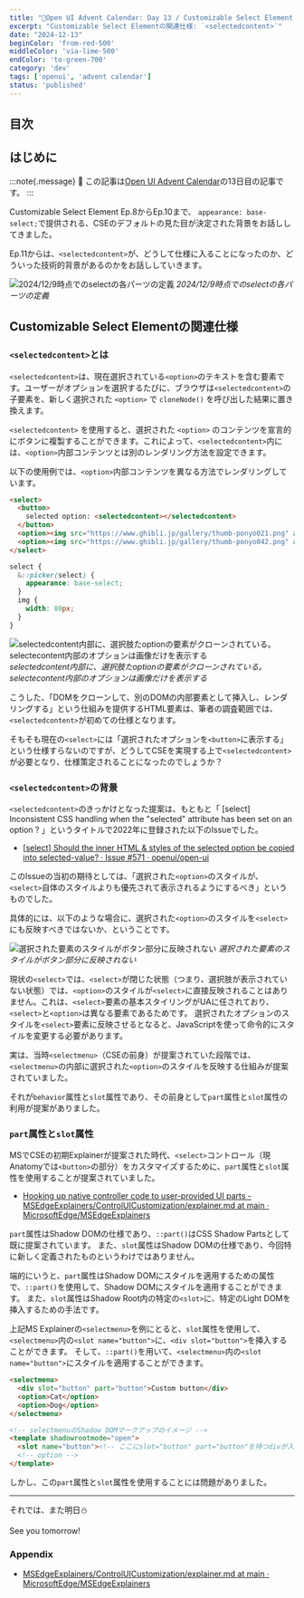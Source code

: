 ```yaml
---
title: "🎄Open UI Advent Calendar: Day 13 / Customizable Select Element Ep.11"
excerpt: "Customizable Select Elementの関連仕様: `<selectedcontent>`"
date: "2024-12-13"
beginColor: 'from-red-500'
middleColor: 'via-lime-500'
endColor: 'to-green-700'
category: 'dev'
tags: ['openui', 'advent calendar']
status: 'published'
---
```

## 目次

## はじめに

:::note{.message}
🎄 この記事は[Open UI Advent Calendar](https://adventar.org/calendars/10293)の13日目の記事です。
:::

Customizable Select Element Ep.8からEp.10まで、 `appearance: base-select;`で提供される、CSEのデフォルトの見た目が決定された背景をお話ししてきました。

Ep.11からは、`<selectedcontent>`が、どうして仕様に入ることになったのか、どういった技術的背景があるのかをお話ししていきます。

![2024/12/9時点でのselectの各パーツの定義](/select-anatomy.png)
*2024/12/9時点でのselectの各パーツの定義*

## Customizable Select Elementの関連仕様

### `<selectedcontent>`とは

`<selectedcontent>`は、現在選択されている`<option>`のテキストを含む要素です。ユーザーがオプションを選択するたびに、ブラウザは`<selectedcontent>`の子要素を、新しく選択された `<option>` で `cloneNode()` を呼び出した結果に置き換えます。

`<selectedcontent>` を使用すると、選択された `<option>` のコンテンツを宣言的にボタンに複製することができます。これによって、`<selectedcontent>`内には、`<option>`内部コンテンツとは別のレンダリング方法を設定できます。

以下の使用例では、`<option>`内部コンテンツを異なる方法でレンダリングしています。

```html
<select>
  <button>
    selected option: <selectedcontent></selectedcontent>
  </button>
  <option><img src="https://www.ghibli.jp/gallery/thumb-ponyo021.png" alt="icon">Ponyo one</option>
  <option><img src="https://www.ghibli.jp/gallery/thumb-ponyo042.png" alt="icon">Ponyo two</option>
</select>
```

```css
select {
  &::picker(select) {
    appearance: base-select;
  }
  img {
    width: 80px;
  }
}
```

![selectedcontent内部に、選択肢たoptionの要素がクローンされている。selectecontent内部のオプションは画像だけを表示する](/selectedcontent.png)
*selectedcontent内部に、選択肢たoptionの要素がクローンされている。selectecontent内部のオプションは画像だけを表示する*

こうした、「DOMをクローンして、別のDOMの内部要素として挿入し、レンダリングする」という仕組みを提供するHTML要素は、筆者の調査範囲では、`<selectedcontent>`が初めての仕様となります。

そもそも現在の`<select>`には「選択されたオプションを`<button>`に表示する」という仕様すらないのですが、どうしてCSEを実現する上で`<selectedcontent>`が必要となり、仕様策定されることになったのでしょうか？

### `<selectedcontent>`の背景

`<selectedcontent>`のきっかけとなった提案は、もともと「 [select] Inconsistent CSS handling when the "selected" attribute has been set on an option ? 」というタイトルで2022年に登録された以下のIssueでした。

- [[select] Should the inner HTML & styles of the selected option be copied into selected-value? · Issue #571 · openui/open-ui](https://github.com/openui/open-ui/issues/571)

このIssueの当初の期待としては、「選択された`<option>`のスタイルが、`<select>`自体のスタイルよりも優先されて表示されるようにするべき」というものでした。

具体的には、以下のような場合に、選択された`<option>`のスタイルを`<select>`にも反映すべきではないか、ということです。

![選択された要素のスタイルがボタン部分に反映されない](/unstyled-selected-option.png)
*選択された要素のスタイルがボタン部分に反映されない*

現状の`<select>`では、`<select>`が閉じた状態（つまり、選択肢が表示されていない状態）では、`<option>`のスタイルが`<select>`に直接反映されることはありません。これは、`<select>`要素の基本スタイリングがUAに任されており、`<select>`と`<option>`は異なる要素であるためです。
選択されたオプションのスタイルを`<select>`要素に反映させるとなると、JavaScriptを使って命令的にスタイルを変更する必要があります。

実は、当時`<selectmenu>`（CSEの前身）が提案されていた段階では、`<selectmenu>`の内部に選択された`<option>`のスタイルを反映する仕組みが提案されていました。

それが`behavior`属性と`slot`属性であり、その前身として`part`属性と`slot`属性の利用が提案がありました。

### `part`属性と`slot`属性

MSでCSEの初期Explainerが提案された時代、`<select>`コントロール（現Anatomyでは`<button>`の部分）をカスタマイズするために、`part`属性と`slot`属性を使用することが提案されていました。

- [Hooking up native controller code to user-provided UI parts - MSEdgeExplainers/ControlUICustomization/explainer.md at main · MicrosoftEdge/MSEdgeExplainers](https://github.com/MicrosoftEdge/MSEdgeExplainers/blob/main/ControlUICustomization/explainer.md#hooking-up-native-controller-code-to-user-provided-ui-parts)

`part`属性はShadow DOMの仕様であり、`::part()`はCSS Shadow Partsとして既に提案されています。
また、`slot`属性はShadow DOMの仕様であり、今回特に新しく定義されたものというわけではありません。

端的にいうと、`part`属性はShadow DOMにスタイルを適用するための属性で、`::part()`を使用して、Shadow DOMにスタイルを適用することができます。
また、`slot`属性はShadow Root内の特定の`<slot>`に、特定のLight DOMを挿入するための手法です。

上記MS Explainerの`<selectmenu>`を例にとると、`slot`属性を使用して、`<selectmenu>`内の`<slot name="button">`に、`<div slot="button">`を挿入することができます。
そして、`::part()`を用いて、`<selectmenu>`内の`<slot name="button">`にスタイルを適用することができます。

```html
<selectmenu>
  <div slot="button" part="button">Custom button</div>
  <option>Cat</option>
  <option>Dog</option>
</selectmenu>

<!-- selectmenuのShadow DOMマークアップのイメージ -->
<template shadowrootmode="open">
  <slot name="button"><!-- ここにslot="button" part="button"を持つdivが入って、カスタマイズ可能なコントロールとして振る舞う --></slot>
  <!-- option -->
</template> 
```

しかし、この`part`属性と`slot`属性を使用することには問題がありました。

***

それでは、また明日⛄

See you tomorrow!

### Appendix

- [MSEdgeExplainers/ControlUICustomization/explainer.md at main · MicrosoftEdge/MSEdgeExplainers](https://github.com/MicrosoftEdge/MSEdgeExplainers/blob/main/ControlUICustomization/explainer.md)
